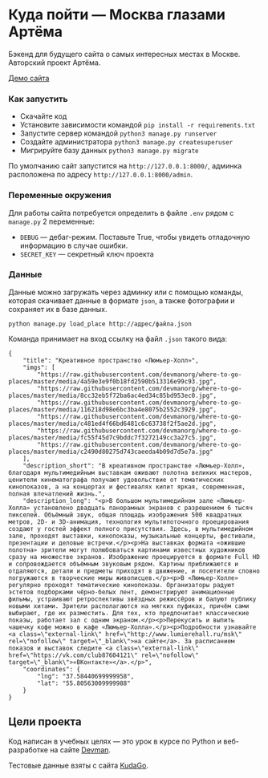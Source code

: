 # Куда пойти — Москва глазами Артёма

Бэкенд для будущего сайта о самых интересных местах в Москве. Авторский проект Артёма.

[Демо сайта](http://borovikova.pythonanywhere.com/)

### Как запустить

- Скачайте код
- Установите зависимости командой `pip install -r requirements.txt`
- Запустите сервер командой `python3 manage.py runserver`
- Создайте администратора `python3 manage.py createsuperuser`
- Мигрируйте базу данных `python3 manage.py migrate`

По умолчанию сайт запустится на `http://127.0.0.1:8000/`, админка расположена по адресу `http://127.0.0.1:8000/admin`.  

### Переменные окружения

Для работы сайта потребуется определить в файле `.env` рядом с `manage.py` 2 переменные:
- `DEBUG` — дебаг-режим. Поставьте True, чтобы увидеть отладочную информацию в случае ошибки.
- `SECRET_KEY` — секретный ключ проекта

### Данные

Данные можно загружать через админку или с помощью команды, которая скачивает данные в формате `json`, а также фотографии и сохраняет их в базе данных.  

`python manage.py load_place http://адрес/файла.json`

Команда принимает на вход ссылку на файл `.json` такого вида:

```
{
    "title": "Креативное пространство «Люмьер-Холл»",
    "imgs": [
        "https://raw.githubusercontent.com/devmanorg/where-to-go-places/master/media/4a59e3e9f0b18fd2590b513316e99c93.jpg",
        "https://raw.githubusercontent.com/devmanorg/where-to-go-places/master/media/8cc32eb5f72ba6ac4ed34c85bd953ec0.jpg",
        "https://raw.githubusercontent.com/devmanorg/where-to-go-places/master/media/116218d98e6bc3ba4e8075b2552c3929.jpg",
        "https://raw.githubusercontent.com/devmanorg/where-to-go-places/master/media/c481ed4f66bd6481c6c63738f2f5ae2d.jpg",
        "https://raw.githubusercontent.com/devmanorg/where-to-go-places/master/media/fc55f45d7c9bddc7f3272149cc3a27c5.jpg",
        "https://raw.githubusercontent.com/devmanorg/where-to-go-places/master/media/c2490d80275d743caeeda4b09d7d5e7a.jpg"
    ],
    "description_short": "В креативном пространстве «Люмьер-Холл», благодаря мультимедийным выставкам оживают полотна великих мастеров, ценители кинематографа получают удовольствие от тематических кинопоказов, а на концертах и фестивалях кипит яркая, современная, полная впечатлений жизнь.",
    "description_long": "<p>В большом мультимедийном зале «Люмьер-Холла» установлено двадцать панорамных экранов с разрешением 6 тысяч пикселей. Объёмный звук, общая площадь изображения 500 квадратных метров, 2D- и 3D-анимация, технология мультипоточного проецирования создают у гостей эффект полного присутствия. Здесь, в мультимедийном зале, проходят выставки, кинопоказы, музыкальные концерты, фестивали, презентации и деловые встречи.</p><p>На выставках формата «ожившие полотна» зрители могут полюбоваться картинами известных художников сразу на множестве экранов. Изображение проецируется в формате Full HD и сопровождается объёмным звуковым рядом. Картины приближаются и отдаляются, детали и предметы приходят в движение, и посетители словно погружаются в творческие миры живописцев.</p><p>В «Люмьер-Холле» регулярно проходят тематические кинопоказы. Организаторы радуют эстетов подборками чёрно-белых лент, демонстрируют анимационные фильмы, устраивают ретроспективы звёздных режиссёров и балуют публику новыми хитами. Зрители располагаются на мягких пуфиках, причём сами выбирают, где их разместить. Для тех, кто предпочитает классические показы, работает зал с одним экраном.</p><p>Перекусить и выпить чашечку кофе можно в кафе «Люмьер-Холла».</p><p>Подробности узнавайте <a class=\"external-link\" href=\"http://www.lumierehall.ru/msk\" rel=\"nofollow\" target=\"_blank\">на сайте</a>. За расписанием показов и выставок следите <a class=\"external-link\" href=\"https://vk.com/club87604121\" rel=\"nofollow\" target=\"_blank\">«ВКонтакте»</a>.</p>",
    "coordinates": {
        "lng": "37.58440699999958",
        "lat": "55.80563009999988"
    }
}
``` 

## Цели проекта

Код написан в учебных целях — это урок в курсе по Python и веб-разработке на сайте [Devman](https://dvmn.org).

Тестовые данные взяты с сайта [KudaGo](https://kudago.com).